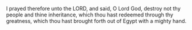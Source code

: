 I prayed therefore unto the LORD, and said, O Lord God, destroy not thy people and thine inheritance, which thou hast redeemed through thy greatness, which thou hast brought forth out of Egypt with a mighty hand.
